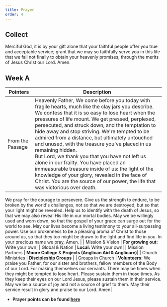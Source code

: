 ```yaml
---
title: Prayer
order: 4
---
```


## Collect
Merciful God, it is by your gift alone that your faithful people offer you true and acceptable service; grant that we may so faithfully serve you in this life that we fail not finally to obtain your heavenly promises; through the merits of Jesus Christ our Lord. Amen.

## Week A

| Pointers | Description |
| --- | --- |
| From the Passage | Heavenly Father, We come before you today with fragile hearts, much like the clay jars you describe. We confess that it is so easy to lose heart when the pressures of life mount. We get pressed, perplexed, persecuted, and struck down, and the temptation to hide away and stop striving. We're tempted to be admired from a distance, but ultimately untouched and unused, with the treasure you've placed in us remaining hidden. <br> But Lord, we thank you that you have not left us alone in our frailty. You have placed an immeasurable treasure inside of us: the light of the knowledge of your glory, revealed in the face of Christ. You are the source of our power, the life that was victorious over death.
We pray for the courage to persevere. Give us the strength to endure, to be broken by the world's challenges, not so that we are destroyed, but so that your light might be revealed. Help us to identify with the death of Jesus, so that we may also reveal His life in our mortal bodies. May we be willingly used and worn down, so that the gospel of your grace can surge out for the world to see. May our lives become a living testimony to your all-surpassing power. Use our brokenness to be a pleasing aroma of Christ to those around us, so that they too might be drawn to the light and find life in you.
In your precious name we pray, Amen. |
| Mission & Vision | **For growing out:** Write your own| 
| Global & Nation | **Local:** Write your own|
| Mission Partners | **Moore College** & **Projects (Anglican Aid & Anglicare)**|
| Church Ministries | **Discipleship Groups** |
| Groups in Church | **Volunteers:** We praise you Father, for our sister and brothers, fellow members of the Body of our Lord. For making themselves our servants. There may be times when they might be tempted to lose heart. Please sustain them in those times. As they keep their eyes on our Lord Jesus, please sustain them in their service. May we be a source of joy and not a source of grief to them. May their service result in glory and praise to our Lord. Amen|

- **Prayer points can be found [here](https://stgeorgeshurstville.org.au/prayer)**

